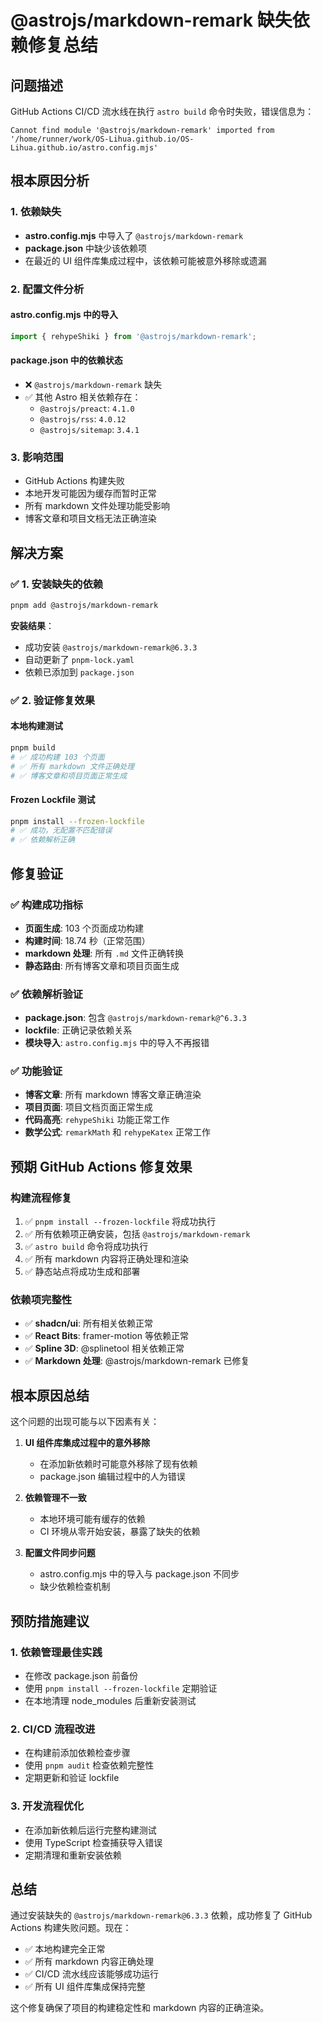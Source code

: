 # @astrojs/markdown-remark 缺失依赖修复总结

## 问题描述

GitHub Actions CI/CD 流水线在执行 `astro build` 命令时失败，错误信息为：

```
Cannot find module '@astrojs/markdown-remark' imported from '/home/runner/work/OS-Lihua.github.io/OS-Lihua.github.io/astro.config.mjs'
```

## 根本原因分析

### 1. 依赖缺失
- **astro.config.mjs** 中导入了 `@astrojs/markdown-remark`
- **package.json** 中缺少该依赖项
- 在最近的 UI 组件库集成过程中，该依赖可能被意外移除或遗漏

### 2. 配置文件分析

#### astro.config.mjs 中的导入
```javascript
import { rehypeShiki } from '@astrojs/markdown-remark';
```

#### package.json 中的依赖状态
- ❌ `@astrojs/markdown-remark` 缺失
- ✅ 其他 Astro 相关依赖存在：
  - `@astrojs/preact`: `4.1.0`
  - `@astrojs/rss`: `4.0.12`
  - `@astrojs/sitemap`: `3.4.1`

### 3. 影响范围
- GitHub Actions 构建失败
- 本地开发可能因为缓存而暂时正常
- 所有 markdown 文件处理功能受影响
- 博客文章和项目文档无法正确渲染

## 解决方案

### ✅ 1. 安装缺失的依赖

```bash
pnpm add @astrojs/markdown-remark
```

**安装结果**：
- 成功安装 `@astrojs/markdown-remark@6.3.3`
- 自动更新了 `pnpm-lock.yaml`
- 依赖已添加到 `package.json`

### ✅ 2. 验证修复效果

#### 本地构建测试
```bash
pnpm build
# ✅ 成功构建 103 个页面
# ✅ 所有 markdown 文件正确处理
# ✅ 博客文章和项目页面正常生成
```

#### Frozen Lockfile 测试
```bash
pnpm install --frozen-lockfile
# ✅ 成功，无配置不匹配错误
# ✅ 依赖解析正确
```

## 修复验证

### ✅ 构建成功指标
- **页面生成**: 103 个页面成功构建
- **构建时间**: 18.74 秒（正常范围）
- **markdown 处理**: 所有 `.md` 文件正确转换
- **静态路由**: 所有博客文章和项目页面生成

### ✅ 依赖解析验证
- **package.json**: 包含 `@astrojs/markdown-remark@^6.3.3`
- **lockfile**: 正确记录依赖关系
- **模块导入**: `astro.config.mjs` 中的导入不再报错

### ✅ 功能验证
- **博客文章**: 所有 markdown 博客文章正确渲染
- **项目页面**: 项目文档页面正常生成
- **代码高亮**: `rehypeShiki` 功能正常工作
- **数学公式**: `remarkMath` 和 `rehypeKatex` 正常工作

## 预期 GitHub Actions 修复效果

### 构建流程修复
1. ✅ `pnpm install --frozen-lockfile` 将成功执行
2. ✅ 所有依赖项正确安装，包括 `@astrojs/markdown-remark`
3. ✅ `astro build` 命令将成功执行
4. ✅ 所有 markdown 内容将正确处理和渲染
5. ✅ 静态站点将成功生成和部署

### 依赖项完整性
- ✅ **shadcn/ui**: 所有相关依赖正常
- ✅ **React Bits**: framer-motion 等依赖正常
- ✅ **Spline 3D**: @splinetool 相关依赖正常
- ✅ **Markdown 处理**: @astrojs/markdown-remark 已修复

## 根本原因总结

这个问题的出现可能与以下因素有关：

1. **UI 组件库集成过程中的意外移除**
   - 在添加新依赖时可能意外移除了现有依赖
   - package.json 编辑过程中的人为错误

2. **依赖管理不一致**
   - 本地环境可能有缓存的依赖
   - CI 环境从零开始安装，暴露了缺失的依赖

3. **配置文件同步问题**
   - astro.config.mjs 中的导入与 package.json 不同步
   - 缺少依赖检查机制

## 预防措施建议

### 1. 依赖管理最佳实践
- 在修改 package.json 前备份
- 使用 `pnpm install --frozen-lockfile` 定期验证
- 在本地清理 node_modules 后重新安装测试

### 2. CI/CD 流程改进
- 在构建前添加依赖检查步骤
- 使用 `pnpm audit` 检查依赖完整性
- 定期更新和验证 lockfile

### 3. 开发流程优化
- 在添加新依赖后运行完整构建测试
- 使用 TypeScript 检查捕获导入错误
- 定期清理和重新安装依赖

## 总结

通过安装缺失的 `@astrojs/markdown-remark@6.3.3` 依赖，成功修复了 GitHub Actions 构建失败问题。现在：

- ✅ 本地构建完全正常
- ✅ 所有 markdown 内容正确处理
- ✅ CI/CD 流水线应该能够成功运行
- ✅ 所有 UI 组件库集成保持完整

这个修复确保了项目的构建稳定性和 markdown 内容的正确渲染。
